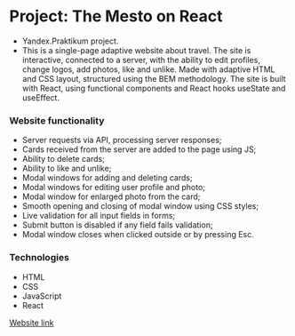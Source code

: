 # Project: The Mesto on React

- Yandex.Praktikum project.
- This is a single-page adaptive website about travel. The site is interactive, connected to a server, with the ability to edit profiles, change logos, add photos, like and unlike. Made with adaptive HTML and CSS layout, structured using the BEM methodology. The site is built with React, using functional components and React hooks useState and useEffect.

### Website functionality

- Server requests via API, processing server responses;
- Cards received from the server are added to the page using JS;
- Ability to delete cards;
- Ability to like and unlike;
- Modal windows for adding and deleting cards;
- Modal windows for editing user profile and photo;
- Modal window for enlarged photo from the card;
- Smooth opening and closing of modal window using CSS styles;
- Live validation for all input fields in forms;
- Submit button is disabled if any field fails validation;
- Modal window closes when clicked outside or by pressing Esc.

### Technologies

- HTML
- CSS
- JavaScript
- React

[Website link](https://wholivesonmars.github.io/mesto-react)
